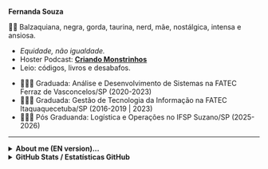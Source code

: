 **Fernanda Souza** 

👩🏾‍ Balzaquiana, negra, gorda, taurina, nerd, mãe, nostálgica, intensa e ansiosa. 
* *Equidade, não igualdade.* 
* Hoster Podcast: [**Criando Monstrinhos**](https://anchor.fm/criando-monstrinhos/)
* Leio: códigos, livros e desabafos.

- 👩🏾‍🎓 Graduada: Análise e Desenvolvimento de Sistemas na FATEC Ferraz de Vasconcelos/SP (2020-2023)
- 👩🏾‍🎓 Graduada: Gestão de Tecnologia da Informação na FATEC Itaquaquecetuba/SP (2016-2019 | 2023)
- 👩🏾‍🎓 Pós Graduanda: Logística e Operações no IFSP Suzano/SP (2025-2026)
--------------------------------------------------------------------------
<section><details align="left">
  <summary><b> About me (EN version)...</b></i> </summary>

👩🏾‍ Balzaquian, black girl, fat, taurine, nerd, mother, nostalgic, intense and anxious.
* *Equity, not equality.* 
* Hoster Podcast: [**Criando Monstrinhos**](https://anchor.fm/criando-monstrinhos/)
* I read: codes, books and outbursts.

- 👩🏾‍🎓 I'm graduated Analysis and Systems Development at FATEC Ferraz de Vasconcelos/SP (2020-2023)
- 👩🏾‍🎓 I'm graduated Management Information Technology at FATEC Itaquaquecetuba/SP (2016-2019 | 2023)
- 👩🏾‍🎓 Postgraduate Student: Logistics and Operations at IFSP Suzano/SP (2025-2026)

<p align="center">
<img alt="Twitter Follow" src="https://img.shields.io/twitter/follow/leitoraincomum?style=social">
</p>
  
</section>

<details align="left">

<summary><b>GitHub Stats / Estatísticas GitHub</b></i> </summary>

![GitHub stats](https://github-readme-stats.vercel.app/api?username=leitoraincomum&hide=issues,commits&theme=synthwave&show_icons=true&hide_border=false&count_private=true&include_all_commits=true&line_height=24.5)

[![Top Langs](https://github-readme-stats.vercel.app/api/top-langs/?username=leitoraincomum&layout=compact&theme=synthwave&langs_count=10&line_height=24.5)](https://github.com/leitoraincomum/github-readme-stats)

![](https://komarev.com/ghpvc/?username=leitoraincomum&color=blue&style=flat)
</details>

</section>
